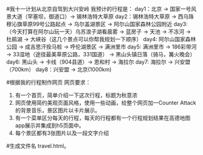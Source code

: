 #我十一计划从北京自驾到大兴安岭
我预计的行程是：
day1：北京 -> 国家一号风景大道（罕塞坝，御道口）-> 锡林浩特大草原
day2：锡林浩特大草原 -> 西乌珠穆沁旗草原99号公路起点 -> 乌尔盖湖景区 -> 阿尔山国家森林公园附近
day3:（今天打算在阿尔山玩一天）乌苏浪子湖看晨雾 -> 蓝房子 -> 天池 -> 不冻河 -> 杜鹃湖 -> 大峡谷（这几个景点可以你帮我规划一下顺序）
day4: 阿尔山国家森林公园 -> 成吉思汗拴马桩 -> 呼伦湖景区 -> 满洲里市
day5: 满洲里市 -> 186彩带河 -> 33湿地（途径最美草原公路，331国道） -> 黑山头镇日落（骑马，篝火晚会）
day6: 黑山头 -> 卡线（904县道）-> 恩和村 -> 海拉尔
day7: 海拉尔 -> 兴安盟（700km）
day8：兴安盟 -> 北京(1000km)

#根据我的行程制作网页
网页要求：
1. 有一个首页，简单介绍一下这次行程，标题为秋意浓
2. 网页使用简约美观页面风格，使用一些动画，给整个网页加一Counter Attack的背景音乐，景区图片以卡片展示。
3. 有一个菜单区分每天的行程，每天的行程都有一个行程规划结果在高德地图app展示并集成到h5页面中。
4. 每个景区都有3张图片以及一段文字介绍


#生成文件名 travel.html。